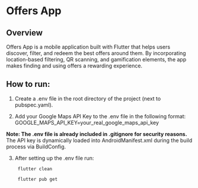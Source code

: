 # **Offers App**

## **Overview**
Offers App is a mobile application built with Flutter that helps users discover, filter, and redeem the best offers around them. By incorporating location-based filtering, QR scanning, and gamification elements, the app makes finding and using offers a rewarding experience.

## **How to run:** 

1. Create a .env file in the root directory of the project (next to pubspec.yaml).

2. Add your Google Maps API Key to the .env file in the following format:
GOOGLE_MAPS_API_KEY=your_real_google_maps_api_key

**Note: The .env file is already included in .gitignore for security reasons.**
The API key is dynamically loaded into AndroidManifest.xml during the build process via BuildConfig.

3. After setting up the .env file run:

        flutter clean

        flutter pub get
